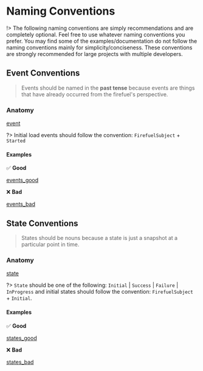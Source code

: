# Naming Conventions

!> The following naming conventions are simply recommendations and are completely optional. Feel free to use whatever naming conventions you prefer. You may find some of the examples/documentation do not follow the naming conventions mainly for simplicity/conciseness. These conventions are strongly recommended for large projects with multiple developers.

## Event Conventions

> Events should be named in the **past tense** because events are things that have already occurred from the firefuel's perspective.

### Anatomy

[event](_snippets/firefuel_naming_conventions/event_anatomy.md ':include')

?> Initial load events should follow the convention: `FirefuelSubject` + `Started`

#### Examples

✅ **Good**

[events_good](_snippets/firefuel_naming_conventions/event_examples_good.md ':include')

❌ **Bad**

[events_bad](_snippets/firefuel_naming_conventions/event_examples_bad.md ':include')

## State Conventions

> States should be nouns because a state is just a snapshot at a particular point in time.

### Anatomy

[state](_snippets/firefuel_naming_conventions/state_anatomy.md ':include')

?> `State` should be one of the following: `Initial` | `Success` | `Failure` | `InProgress` and
initial states should follow the convention: `FirefuelSubject` + `Initial`.

#### Examples

✅ **Good**

[states_good](_snippets/firefuel_naming_conventions/state_examples_good.md ':include')

❌ **Bad**

[states_bad](_snippets/firefuel_naming_conventions/state_examples_bad.md ':include')
